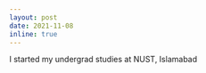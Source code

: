 ```yaml
---
layout: post
date: 2021-11-08
inline: true
---
```


I started my undergrad studies at NUST, Islamabad